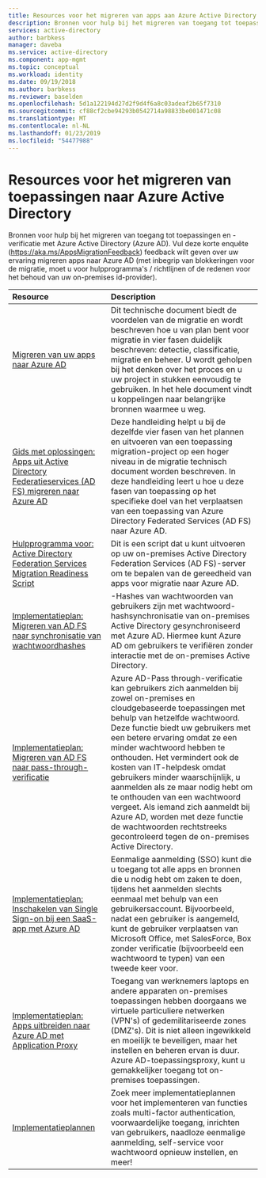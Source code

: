 ```yaml
---
title: Resources voor het migreren van apps aan Azure Active Directory | Microsoft Docs
description: Bronnen voor hulp bij het migreren van toegang tot toepassingen en -verificatie met Azure Active Directory (Azure AD).
services: active-directory
author: barbkess
manager: daveba
ms.service: active-directory
ms.component: app-mgmt
ms.topic: conceptual
ms.workload: identity
ms.date: 09/19/2018
ms.author: barbkess
ms.reviewer: baselden
ms.openlocfilehash: 5d1a122194d27d2f9d4f6a8c03adeaf2b65f7310
ms.sourcegitcommit: cf88cf2cbe94293b0542714a98833be001471c08
ms.translationtype: MT
ms.contentlocale: nl-NL
ms.lasthandoff: 01/23/2019
ms.locfileid: "54477988"
---
```

# <a name="resources-for-migrating-applications-to-azure-active-directory"></a>Resources voor het migreren van toepassingen naar Azure Active Directory

Bronnen voor hulp bij het migreren van toegang tot toepassingen en -verificatie met Azure Active Directory (Azure AD). Vul deze korte enquête (https://aka.ms/AppsMigrationFeedback) feedback wilt geven over uw ervaring migreren apps naar Azure AD (met inbegrip van blokkeringen voor de migratie, moet u voor hulpprogramma's / richtlijnen of de redenen voor het behoud van uw on-premises id-provider). 

| Resource  | Description  |
|:-----------|:-------------|
|[Migreren van uw apps naar Azure AD](https://aka.ms/migrateapps/whitepaper) | Dit technische document biedt de voordelen van de migratie en wordt beschreven hoe u van plan bent voor migratie in vier fasen duidelijk beschreven: detectie, classificatie, migratie en beheer. U wordt geholpen bij het denken over het proces en u uw project in stukken eenvoudig te gebruiken. In het hele document vindt u koppelingen naar belangrijke bronnen waarmee u weg. |
|[Gids met oplossingen: Apps uit Active Directory Federatieservices (AD FS) migreren naar Azure AD](https://aka.ms/migrateapps/adfssolutionguide) | Deze handleiding helpt u bij de dezelfde vier fasen van het plannen en uitvoeren van een toepassing migration-project op een hoger niveau in de migratie technisch document worden beschreven. In deze handleiding leert u hoe u deze fasen van toepassing op het specifieke doel van het verplaatsen van een toepassing van Azure Directory Federated Services (AD FS) naar Azure AD.|
| [Hulpprogramma voor: Active Directory Federation Services Migration Readiness Script](https://aka.ms/migrateapps/adfstools) | Dit is een script dat u kunt uitvoeren op uw on-premises Active Directory Federation Services (AD FS)-server om te bepalen van de gereedheid van apps voor migratie naar Azure AD.|
| [Implementatieplan: Migreren van AD FS naar synchronisatie van wachtwoordhashes](https://aka.ms/ADFSTOPHSDPDownload) | -Hashes van wachtwoorden van gebruikers zijn met wachtwoord-hashsynchronisatie van on-premises Active Directory gesynchroniseerd met Azure AD. Hiermee kunt Azure AD om gebruikers te verifiëren zonder interactie met de on-premises Active Directory.| 
| [Implementatieplan: Migreren van AD FS naar pass-through-verificatie](https://aka.ms/ADFSTOPTADPDownload)|Azure AD-Pass through-verificatie kan gebruikers zich aanmelden bij zowel on-premises en cloudgebaseerde toepassingen met behulp van hetzelfde wachtwoord. Deze functie biedt uw gebruikers met een betere ervaring omdat ze een minder wachtwoord hebben te onthouden. Het vermindert ook de kosten van IT-helpdesk omdat gebruikers minder waarschijnlijk, u aanmelden als ze maar nodig hebt om te onthouden van een wachtwoord vergeet. Als iemand zich aanmeldt bij Azure AD, worden met deze functie de wachtwoorden rechtstreeks gecontroleerd tegen de on-premises Active Directory.|
| [Implementatieplan: Inschakelen van Single Sign-on bij een SaaS-app met Azure AD](https://aka.ms/SSODPDownload) | Eenmalige aanmelding (SSO) kunt die u toegang tot alle apps en bronnen die u nodig hebt om zaken te doen, tijdens het aanmelden slechts eenmaal met behulp van een gebruikersaccount. Bijvoorbeeld, nadat een gebruiker is aangemeld, kunt de gebruiker verplaatsen van Microsoft Office, met SalesForce, Box zonder verificatie (bijvoorbeeld een wachtwoord te typen) van een tweede keer voor. 
| [Implementatieplan: Apps uitbreiden naar Azure AD met Application Proxy](https://aka.ms/AppProxyDPDownload)| Toegang van werknemers laptops en andere apparaten on-premises toepassingen hebben doorgaans we virtuele particuliere netwerken (VPN's) of gedemilitariseerde zones (DMZ's). Dit is niet alleen ingewikkeld en moeilijk te beveiligen, maar het instellen en beheren ervan is duur. Azure AD-toepassingsproxy, kunt u gemakkelijker toegang tot on-premises toepassingen. |
| [Implementatieplannen](../fundamentals/active-directory-deployment-plans.md) | Zoek meer implementatieplannen voor het implementeren van functies zoals multi-factor authentication, voorwaardelijke toegang, inrichten van gebruikers, naadloze eenmalige aanmelding, self-service voor wachtwoord opnieuw instellen, en meer! |


